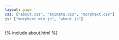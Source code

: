 ```yaml
---
layout: page
css: ["about.css", "animate.css", "morphext.css"]
js: ["morphext.min.js", "about.js"]
---
```

{% include about.html %}